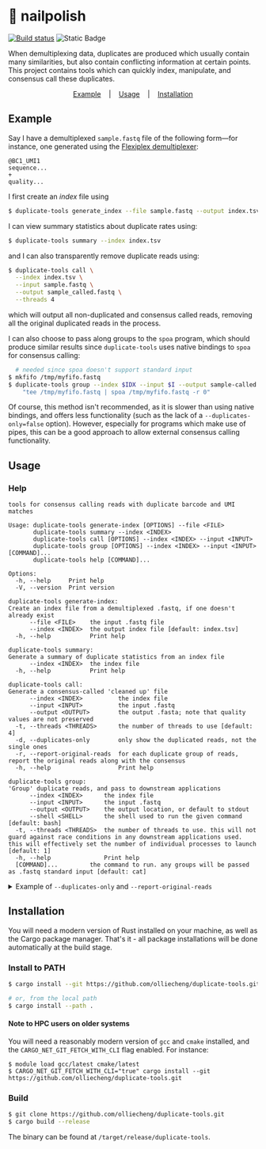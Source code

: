 # 💅 nailpolish

[![Build status](https://github.com/olliecheng/nailpolish/actions/workflows/build.yml/badge.svg)](https://github.com/olliecheng/nailpolish/actions/workflows/build.yml) ![Static Badge](https://img.shields.io/badge/libc-%E2%89%A5%202.17-blue)

When demultiplexing data, duplicates are produced which usually contain many similarities,
but also contain conflicting information at certain points.
This project contains tools which can quickly index, manipulate, and consensus call
these duplicates.

<div align="center">
 <a href="#example">Example</a> &nbsp;&nbsp; | &nbsp;&nbsp; <a href="#usage">Usage</a> &nbsp;&nbsp; | &nbsp;&nbsp; <a href="#installation">Installation</a>
</div>

## Example

Say I have a demultiplexed `sample.fastq` file of the following form—for instance, one generated using
the [Flexiplex demultiplexer](https://github.com/DavidsonGroup/flexiplex):

```
@BC1_UMI1
sequence...
+
quality...
```

I first create an _index_ file using

```sh
$ duplicate-tools generate_index --file sample.fastq --output index.tsv
```

I can view summary statistics about duplicate rates using:

```sh
$ duplicate-tools summary --index index.tsv
```

and I can also transparently remove duplicate reads using:

```sh
$ duplicate-tools call \
  --index index.tsv \
  --input sample.fastq \
  --output sample_called.fastq \
  --threads 4
```

which will output all non-duplicated and consensus called reads, removing all the original duplicated reads in the
process.

I can also choose to pass along groups to the `spoa` program, which should produce similar
results since `duplicate-tools` uses native bindings to `spoa` for consensus calling:

```sh
  # needed since spoa doesn't support standard input
$ mkfifo /tmp/myfifo.fastq
$ duplicate-tools group --index $IDX --input $I --output sample-called.fastq \
	"tee /tmp/myfifo.fastq | spoa /tmp/myfifo.fastq -r 0"
```

Of course, this method isn't recommended, as it is slower than using native bindings, and
offers less functionality (such as the lack of a `--duplicates-only=false` option). However,
especially for programs which make use of pipes, this can be a good approach to allow
external consensus calling functionality.

## Usage

### Help

```
tools for consensus calling reads with duplicate barcode and UMI matches

Usage: duplicate-tools generate-index [OPTIONS] --file <FILE>
       duplicate-tools summary --index <INDEX>
       duplicate-tools call [OPTIONS] --index <INDEX> --input <INPUT>
       duplicate-tools group [OPTIONS] --index <INDEX> --input <INPUT> [COMMAND]...
       duplicate-tools help [COMMAND]...

Options:
  -h, --help     Print help
  -V, --version  Print version

duplicate-tools generate-index:
Create an index file from a demultiplexed .fastq, if one doesn't already exist
      --file <FILE>    the input .fastq file
      --index <INDEX>  the output index file [default: index.tsv]
  -h, --help           Print help

duplicate-tools summary:
Generate a summary of duplicate statistics from an index file
      --index <INDEX>  the index file
  -h, --help           Print help

duplicate-tools call:
Generate a consensus-called 'cleaned up' file
      --index <INDEX>          the index file
      --input <INPUT>          the input .fastq
      --output <OUTPUT>        the output .fasta; note that quality values are not preserved
  -t, --threads <THREADS>      the number of threads to use [default: 4]
  -d, --duplicates-only        only show the duplicated reads, not the single ones
  -r, --report-original-reads  for each duplicate group of reads, report the original reads along with the consensus
  -h, --help                   Print help

duplicate-tools group:
'Group' duplicate reads, and pass to downstream applications
      --index <INDEX>      the index file
      --input <INPUT>      the input .fastq
      --output <OUTPUT>    the output location, or default to stdout
      --shell <SHELL>      the shell used to run the given command [default: bash]
  -t, --threads <THREADS>  the number of threads to use. this will not guard against race conditions in any downstream applications used. this will effectively set the number of individual processes to launch [default: 1]
  -h, --help               Print help
  [COMMAND]...         the command to run. any groups will be passed as .fastq standard input [default: cat]
```

<details>
<summary>Example of <code>--duplicates-only</code> and <code>--report-original-reads</code></summary>
Suppose I have a demultiplexed read file of the following format (so that <code>seq2</code> and <code>seq3</code> are duplicates):
<pre>
@BCUMI_1
seq1
@BCUMI_2
seq2
@BCUMI_2
seq3
</pre>
Then, the effects of the following flags are:
<pre>
(default):
  >BCUMI_1_SIN
  seq1
  >BCUMI_2_CON_2
  seq2_and_3_consensus
</pre>

<pre>
--duplicates-only:
  >BCUMI_2_CON_2
  seq2_and_3_consensus
</pre>

<pre>
--report-original-reads
  >BCUMI_1_SIN
  seq1
  >BCUMI_2_DUP_1_of_2
  seq2
  >BCUMI_2_DUP_2_of_2
  seq3
  >BCUMI_2_CON_2
  seq2_and_3_consensus
</pre>
</details>

## Installation

You will need a modern version of Rust installed on your machine, as well as the Cargo package manager. That's it - all
package installations will be done automatically at the build stage.

### Install to PATH

```sh
$ cargo install --git https://github.com/olliecheng/duplicate-tools.git

# or, from the local path
$ cargo install --path .
```

#### Note to HPC users on older systems

You will need a reasonably modern version of `gcc` and `cmake` installed, and the `CARGO_NET_GIT_FETCH_WITH_CLI` flag
enabled. For instance:

```
$ module load gcc/latest cmake/latest
$ CARGO_NET_GIT_FETCH_WITH_CLI="true" cargo install --git https://github.com/olliecheng/duplicate-tools.git
```

### Build

```sh
$ git clone https://github.com/olliecheng/duplicate-tools.git
$ cargo build --release
```

The binary can be found at `/target/release/duplicate-tools`.
